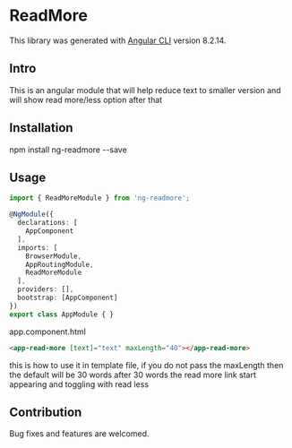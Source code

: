 # ReadMore

This library was generated with [Angular CLI](https://github.com/angular/angular-cli) version 8.2.14.

## Intro

This is an angular module that will help reduce text to smaller version and will show read more/less option after that

## Installation

npm install ng-readmore --save

## Usage
```typescript
import { ReadMoreModule } from 'ng-readmore';

@NgModule({
  declarations: [
    AppComponent
  ],
  imports: [
    BrowserModule,
    AppRoutingModule,
    ReadMoreModule
  ],
  providers: [],
  bootstrap: [AppComponent]
})
export class AppModule { }
```

app.component.html
```html
<app-read-more [text]="text" maxLength="40"></app-read-more>
```
this is how to use it in template file, if you do not pass the maxLength then the default will be 30 words after 30 words the read more link start appearing and toggling with read less



## Contribution

Bug fixes and features are welcomed.


